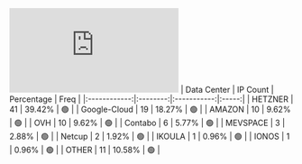 ![Diagramm](https://github.com/obajay/StateSync-snapshots/blob/main/Projects/BandProtocol/1/README.md)
| Data Center | IP Count | Percentage | Freq |
|:------------:|:--------:|:-----------:|:-----:|
| HETZNER | 41 | 39.42% | 🟢 |
| Google-Cloud | 19 | 18.27% | 🟢 |
| AMAZON | 10 | 9.62% | 🟢 |
| OVH | 10 | 9.62% | 🟢 |
| Contabo | 6 | 5.77% | 🟢 |
| MEVSPACE | 3 | 2.88% | 🟢 |
| Netcup | 2 | 1.92% | 🟢 |
| IKOULA | 1 | 0.96% | 🟢 |
| IONOS | 1 | 0.96% | 🟢 |
| OTHER | 11 | 10.58% | 🟢 |